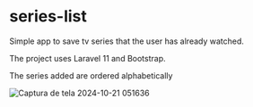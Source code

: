 # series-list
Simple app to save tv series that the user has already watched.

The project uses Laravel 11 and Bootstrap.

The series added are ordered alphabetically

![Captura de tela 2024-10-21 051636](https://github.com/user-attachments/assets/8fc2ed89-2aea-4e3f-b09b-757ca9417d32)

